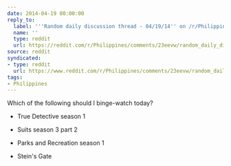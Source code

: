 ```yaml
---
date: 2014-04-19 00:00:00
reply_to:
  label: '''Random daily discussion thread - 04/19/14'' on /r/Philippines'
  name: ''
  type: reddit
  url: https://reddit.com/r/Philippines/comments/23eevw/random_daily_discussion_thread_041914/
source: reddit
syndicated:
- type: reddit
  url: https://www.reddit.com/r/Philippines/comments/23eevw/random_daily_discussion_thread_041914/cgw9190/
tags:
- Philippines
---
```


Which of the following should I binge-watch today? 

- True Detective season 1

- Suits season 3 part 2

- Parks and Recreation season 1

- Stein's Gate